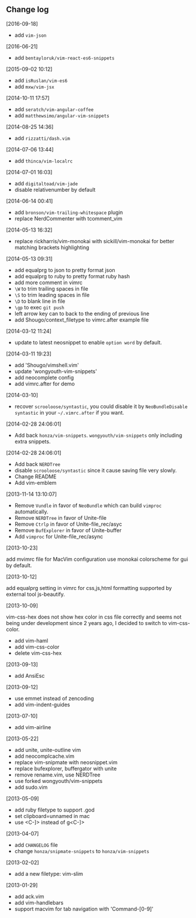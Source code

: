 ## Change log

[2016-09-18]

* add `vim-json`

[2016-06-21]

* add `bentayloruk/vim-react-es6-snippets`

[2015-09-02 10:12]

* add `isRuslan/vim-es6`
* add `mxw/vim-jsx`

[2014-10-11 17:57]

* add `seratch/vim-angular-coffee`
* add `matthewsimo/angular-vim-snippets`

[2014-08-25 14:36]

* add `rizzatti/dash.vim`

[2014-07-06 13:44]

* add `thinca/vim-localrc`

[2014-07-01 16:03]

* add `digitaltoad/vim-jade`
* disable relativenumber by default

[2014-06-14 00:41]

* add `bronson/vim-trailing-whitespace` plugin
* replace NerdCommenter with tcomment_vim

[2014-05-13 16:32]

* replace rickharris/vim-monokai with sickill/vim-monokai for better matching brackets highlighting

[2014-05-13 09:31]

* add equalprg to json to pretty format json
* add equalprg to ruby to pretty format ruby hash
* add more comment in vimrc
* `\W` to trim trailing spaces in file
* `\S` to trim leading spaces in file
* `\D` to blank line in file
* `\gp` to exec `git push`
* left arrow key can to back to the ending of previous line
* add Shougo/context_filetype to vimrc.after example file

[2014-03-12 11:24]

* update to latest neosnippet to enable `option word` by default.

[2014-03-11 19:23]

* add 'Shougo/vimshell.vim'
* update 'wongyouth-vim-snippets'
* add neocomplete config
* add vimrc.after for demo

[2014-03-10]

* recover `scrooloose/syntastic`, you could disable it by `NeoBundleDisable syntastic` in your `~/.vimrc.after` if you want.

[2014-02-28 24:06:01]

* Add back `honza/vim-snippets`. `wongyouth/vim-snippets` only including extra snippets.

[2014-02-28 24:06:01]

* Add back `NERDTree`
* disable `scrooloose/syntastic` since it cause saving file very slowly.
* Change README
* Add vim-emblem

[2013-11-14 13:10:07]

* Remove `Vundle` in favor of `NeoBundle` which can build `vimproc` automatically.
* Remove `NERDTree` in favor of Unite-file
* Remove `Ctrlp` in favor of Unite-file_rec/asyc
* Remove `BufExplorer` in favor of Unite-buffer
* Add `vimproc` for Unite-file_rec/async

[2013-10-23]

add mvimrc file for MacVim configuration
use monokai colorscheme for gui by default.

[2013-10-12]

add equalprg setting in vimrc for css,js,html formatting supported by external tool js-beautify.

[2013-10-09]

vim-css-hex does not show hex color in css file correctly and seems not being under development since 2 years ago, I decided to switch to vim-css-color.

* add vim-haml
* add vim-css-color
* delete vim-css-hex

[2013-09-13]

* add AnsiEsc

[2013-09-12]

* use emmet instead of zencoding
* add vim-indent-guides

[2013-07-10]

* add vim-airline

[2013-05-22]

* add unite, unite-outline vim
* add neocomplcache.vim
* replace vim-snipmate with neosnippet.vim
* replace bufexplorer, buffergator with unite
* remove rename.vim, use NERDTree
* use forked wongyouth/vim-snippets
* add sudo.vim

[2013-05-09]

* add ruby filetype to support .god
* set clipboard=unnamed in mac
* use <C-]> instead of g<C-]>

[2013-04-07]

* add `CHANGELOG` file
* change `honza/snipmate-snippets` to `honza/vim-snippets`

[2013-02-02]

* add a new filetype: vim-slim

[2013-01-29]

* add ack.vim
* add vim-handlebars
* support macvim for tab navigation with 'Command-[0-9]'

